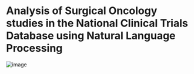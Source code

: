 
# Analysis of Surgical Oncology studies in the National Clinical Trials Database using Natural Language Processing

![image](https://github.com/user-attachments/assets/0e98549a-9c3a-4133-bc41-d31914d841f0)



